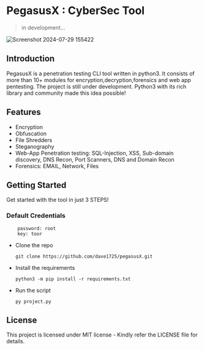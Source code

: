 # PegasusX : CyberSec Tool

> in development...

![Screenshot 2024-07-29 155422](https://github.com/user-attachments/assets/3de620e6-e3be-4f5e-a3e4-a8f69220cb84)

## Introduction
PegasusX is a penetration testing CLI tool written in python3. It consists of more than 10+ modules for encryption,decryption,forensics and web app pentesting. The project is still under development.
Python3 with its rich library and community made this idea possible!

## Features
- Encryption
- Obfuscation
- File Shredders
- Steganography
- Web-App Penetration testing: SQL-Injection, XSS, Sub-domain discovery, DNS Recon, Port Scanners, DNS and Domain Recon
- Forensics: EMAIL, Network, Files

## Getting Started
Get started with the tool in just 3 STEPS!
### Default Credentials

        password: root
        key: toor

- Clone the repo

      git clone https://github.com/dave1725/pegasusX.git

- Install the requirements

      python3 -m pip install -r requirements.txt

- Run the script

      py project.py
      

## License
This project is licensed under MIT license - Kindly refer the LICENSE file for details.

